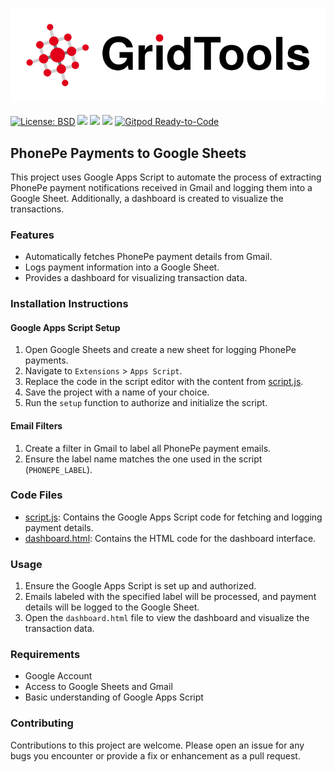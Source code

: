 <a href="https://GridTools.github.io/gridtools"><img src="https://raw.githubusercontent.com/GridTools/gridtools/gh-pages/v1.0/_static/logo.svg"/></a>
<br/><br/>
<a target="_blank" href="https://opensource.org/licenses/BSD-3-Clause">![License: BSD][BSD.License]</a>
![](https://github.com/GridTools/gridtools/workflows/CI/badge.svg?branch=master)
![](https://github.com/GridTools/gridtools/workflows/CMake-config/badge.svg?branch=master)
<a target="_blank" href="https://join.slack.com/t/gridtools/shared_invite/zt-1mceuj747-59swuowC3MKAuCFyNAnc1g"><img src="https://img.shields.io/badge/slack-join-orange?logo=slack"></a>
[![Gitpod Ready-to-Code](https://img.shields.io/badge/Gitpod-Ready--to--Code-blue?logo=gitpod)](https://gitpod.io/#https://github.com/GridTools/gridtools) 

## PhonePe Payments to Google Sheets

This project uses Google Apps Script to automate the process of extracting PhonePe payment notifications received in Gmail and logging them into a Google Sheet. Additionally, a dashboard is created to visualize the transactions.

### Features

- Automatically fetches PhonePe payment details from Gmail.
- Logs payment information into a Google Sheet.
- Provides a dashboard for visualizing transaction data.

### Installation Instructions

#### Google Apps Script Setup

1. Open Google Sheets and create a new sheet for logging PhonePe payments.
2. Navigate to `Extensions` > `Apps Script`.
3. Replace the code in the script editor with the content from [script.js](path/to/script.js).
4. Save the project with a name of your choice.
5. Run the `setup` function to authorize and initialize the script.

#### Email Filters

1. Create a filter in Gmail to label all PhonePe payment emails.
2. Ensure the label name matches the one used in the script (`PHONEPE_LABEL`).

### Code Files

- [script.js](path/to/script.js): Contains the Google Apps Script code for fetching and logging payment details.
- [dashboard.html](path/to/dashboard.html): Contains the HTML code for the dashboard interface.

### Usage

1. Ensure the Google Apps Script is set up and authorized.
2. Emails labeled with the specified label will be processed, and payment details will be logged to the Google Sheet.
3. Open the `dashboard.html` file to view the dashboard and visualize the transaction data.

### Requirements

- Google Account
- Access to Google Sheets and Gmail
- Basic understanding of Google Apps Script

### Contributing

Contributions to this project are welcome. Please open an issue for any bugs you encounter or provide a fix or enhancement as a pull request.

[BSD.License]: https://img.shields.io/badge/License-BSD--3--Clause-blue.svg
